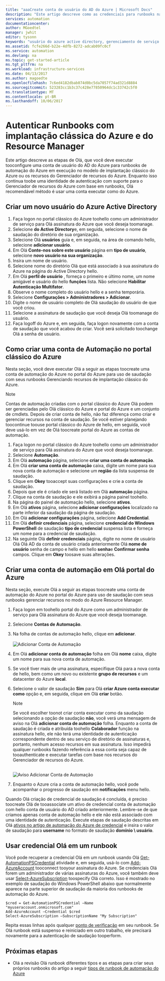 ```yaml
---
title: "aaaCreate conta de usuário do AD do Azure | Microsoft Docs"
description: "Este artigo descreve como as credenciais para runbooks na automação do Azure tooauthenticate no Azure e o Azure clássico toocreate uma conta de usuário do AD do Azure."
services: automation
documentationcenter: 
author: MGoedtel
manager: jwhit
editor: tysonn
keywords: "usuário do azure active directory, gerenciamento de serviço do azure, conta de usuário do azure ad"
ms.assetid: fcfe266d-b22e-4dfb-8272-adcab09fc0cf
ms.service: automation
ms.devlang: na
ms.topic: get-started-article
ms.tgt_pltfrm: na
ms.workload: infrastructure-services
ms.date: 04/13/2017
ms.author: magoedte
ms.openlocfilehash: 7c6ed4182dbab074d0bc5da7057f74ad321d8884
ms.sourcegitcommit: 523283cc1b3c37c428e77850964dc1c33742c5f0
ms.translationtype: MT
ms.contentlocale: pt-BR
ms.lasthandoff: 10/06/2017
---
```

# <a name="authenticate-runbooks-with-azure-classic-deployment-and-resource-manager"></a>Autenticar Runbooks com implantação clássica do Azure e do Resource Manager
Este artigo descreve as etapas de Olá, que você deve executar tooconfigure uma conta de usuário do AD do Azure para runbooks de automação do Azure em execução no modelo de implantação clássico do Azure ou os recursos do Gerenciador de recursos do Azure.  Enquanto isso continua toobe uma identidade de autenticação com suporte para o Gerenciador de recursos do Azure com base em runbooks, Olá recomendável método é usar uma conta executar como do Azure.       

## <a name="create-a-new-azure-active-directory-user"></a>Criar um novo usuário do Azure Active Directory
1. Faça logon no portal clássico do Azure toohello como um administrador de serviço para Olá assinatura do Azure que você deseja toomanage.
2. Selecione **do Active Directory**e, em seguida, selecione o nome de saudação do diretório de sua organização.
3. Selecione Olá **usuários** guia e, em seguida, na área de comando hello, selecione **adicionar usuário**.
4. Em Olá **Conte-nos sobre este usuário** página em **tipo de usuário**, selecione **novo usuário na sua organização**.
5. Insira um nome de usuário.  
6. Selecione nome do diretório Olá que está associado à sua assinatura do Azure na página do Active Directory hello.
7. Em Olá **perfil de usuário** , forneça o primeiro e último nome, um nome amigável e usuário do hello **funções** lista.  Não selecione **Habilitar Autenticação Multifator**.
8. Observe o nome completo do usuário hello e a senha temporária.
9. Selecione **Configurações > Administradores > Adicionar**.
10. Digite o nome de usuário completo de Olá saudação do usuário de que você criou.
11. Selecione a assinatura de saudação que você deseja Olá toomanage do usuário.
12. Faça logoff do Azure e, em seguida, faça logon novamente com a conta de saudação que você acabou de criar. Você será solicitado toochange Olá a senha de usuário.

## <a name="create-an-automation-account-in-azure-classic-portal"></a>Como criar uma conta de Automação no portal clássico do Azure
Nesta seção, você deve executar Olá a seguir as etapas toocreate uma conta de automação do Azure no portal do Azure para uso de saudação com seus runbooks Gerenciando recursos de implantação clássico do Azure.  

> [!NOTE]
> Contas de automação criadas com o portal clássico do Azure Olá podem ser gerenciadas pelo Olá clássico do Azure e portal do Azure e um conjunto de cmdlets. Depois de criar conta de hello, não faz diferença como criar e gerenciar recursos na conta de saudação. Se você estiver planejando toocontinue toouse portal clássico do Azure de hello, em seguida, você deve usá-lo em vez de Olá toocreate portal do Azure as contas de automação.
> 
> 

1. Faça logon no portal clássico do Azure toohello como um administrador de serviço para Olá assinatura do Azure que você deseja toomanage.
2. Selecione **Automação**.
3. Em Olá **automação** página, selecione **criar uma conta de automação**.
4. Em Olá **criar uma conta de automação** caixa, digite um nome para sua nova conta de automação e selecione um **região** da lista suspensa de saudação.  
5. Clique em **Okey** tooaccept suas configurações e crie a conta de saudação.
6. Depois que ele é criado ele será listado em Olá **automação** página.
7. Clique na conta de saudação e ele exibirá a página painel toohello.  
8. Na página do painel de automação hello, selecione **ativos**.
9. Em Olá **ativos** página, selecione **adicionar configurações** localizado na parte inferior da saudação da página de saudação.
10. Em Olá **adicionar configurações** página, selecione **Add Credential**.
11. Em Olá **definir credenciais** página, selecione **credencial do Windows PowerShell** de saudação **tipo de credencial** suspensa lista e forneça um nome para a credencial de saudação.
12. Na seguinte Olá **definir credenciais** página, digite no nome de usuário Olá Olá AD da conta de usuário criada anteriormente Olá **nome de usuário** senha de campo e hello em hello **senha**e **Confirmar senha** campos. Clique em **Okey** toosave suas alterações.

## <a name="create-an-automation-account-in-hello-azure-portal"></a>Criar uma conta de automação em Olá portal do Azure
Nesta seção, execute Olá a seguir as etapas toocreate uma conta de automação do Azure no portal do Azure para uso de saudação com seus runbooks gerenciar recursos no modo do Azure Resource Manager.  

1. Faça logon em toohello portal do Azure como um administrador de serviço para Olá assinatura do Azure que você deseja toomanage.
2. Selecione **Contas de Automação**.
3. Na folha de contas de automação hello, clique em **adicionar**.<br><br>![Adicionar Conta de Automação](media/automation-create-aduser-account/add-automation-acct-properties.png)
4. Em Olá **adicionar conta de automação** folha em Olá **nome** caixa, digite um nome para sua nova conta de automação.
5. Se você tiver mais de uma assinatura, especifique Olá para a nova conta de hello, bem como um novo ou existente **grupo de recursos** e um datacenter do Azure **local**.
6. Selecione o valor de saudação **Sim** para Olá **criar Azure conta executar como** opção e, em seguida, clique em Olá **criar** botão.  
   
    > [!NOTE]
    > Se você escolher toonot criar conta executar como da saudação selecionando a opção de saudação **não**, você verá uma mensagem de aviso na Olá **adicionar conta de automação** folha.  Enquanto a conta de saudação é criada e atribuída toohello **Colaborador** função na assinatura hello, ele não terá uma identidade de autenticação correspondente dentro de seu serviço de diretório de assinaturas e, portanto, nenhum acesso recursos em sua assinatura.  Isso impedirá qualquer runbooks fazendo referência a essa conta seja capaz de tooauthenticate e executar tarefas com base nos recursos do Gerenciador de recursos do Azure.
    > 
    >

    <br>![Aviso Adicionar Conta de Automação](media/automation-create-aduser-account/add-automation-acct-properties-error.png)<br>  
7. Enquanto o Azure cria a conta de automação hello, você pode acompanhar o progresso de saudação em **notificações** menu hello.

Quando Olá criação de credencial de saudação é concluída, é preciso toocreate Olá de tooassociate um ativo de credencial conta de automação com hello conta de usuário do AD criado anteriormente.  Lembre-se de que criamos apenas conta de automação hello e ele não está associado com uma identidade de autenticação.  Execute etapas de saudação descritas em Olá [ativos no artigo de automação do Azure de credencial](automation-credentials.md#creating-a-new-credential-asset) e insira o valor de saudação para **username** no formato de saudação **domínio \ usuário**.

## <a name="use-hello-credential-in-a-runbook"></a>Usar credencial Olá em um runbook
Você pode recuperar a credencial Olá em um runbook usando Olá [Get-AutomationPSCredential](http://msdn.microsoft.com/library/dn940015.aspx) atividade e, em seguida, usá-lo com [Add-AzureAccount](http://msdn.microsoft.com/library/azure/dn722528.aspx) tooconnect tooyour assinatura do Azure. Se credenciais Olá forem um administrador de várias assinaturas do Azure, você também deve usar [Select-AzureSubscription](http://msdn.microsoft.com/library/dn495203.aspx) toospecify Olá correto. Isso é mostrado no exemplo de saudação do Windows PowerShell abaixo que normalmente aparece na parte superior de saudação da maioria dos runbooks de automação do Azure.

    $cred = Get-AutomationPSCredential –Name "myuseraccount.onmicrosoft.com"
    Add-AzureAccount –Credential $cred
    Select-AzureSubscription –SubscriptionName "My Subscription"

Repita essas linhas após qualquer [ponto de verificação](http://technet.microsoft.com/library/dn469257.aspx#bk_Checkpoints) em seu runbook. Se Olá runbook está suspenso e reiniciado em outro trabalho, ele precisará novamente para a autenticação de saudação tooperform.

## <a name="next-steps"></a>Próximas etapas
* Olá a revisão Olá runbook diferentes tipos e as etapas para criar seus próprios runbooks do artigo a seguir [tipos de runbook de automação do Azure](automation-runbook-types.md)

